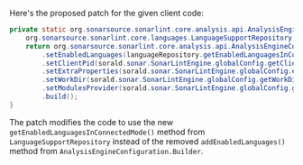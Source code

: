 Here's the proposed patch for the given client code:

```java
private static org.sonarsource.sonarlint.core.analysis.api.AnalysisEngineConfiguration buildAnalysisEngineConfiguration() {
    org.sonarsource.sonarlint.core.languages.LanguageSupportRepository languageRepository = sorald.sonar.SonarLintEngine.globalConfig.getLanguageSupportRepository();
    return org.sonarsource.sonarlint.core.analysis.api.AnalysisEngineConfiguration.builder()
        .setEnabledLanguages(languageRepository.getEnabledLanguagesInConnectedMode())
        .setClientPid(sorald.sonar.SonarLintEngine.globalConfig.getClientPid())
        .setExtraProperties(sorald.sonar.SonarLintEngine.globalConfig.extraProperties())
        .setWorkDir(sorald.sonar.SonarLintEngine.globalConfig.getWorkDir())
        .setModulesProvider(sorald.sonar.SonarLintEngine.globalConfig.getModulesProvider())
        .build();
}
```

The patch modifies the code to use the new `getEnabledLanguagesInConnectedMode()` method from `LanguageSupportRepository` instead of the removed `addEnabledLanguages()` method from `AnalysisEngineConfiguration.Builder`.